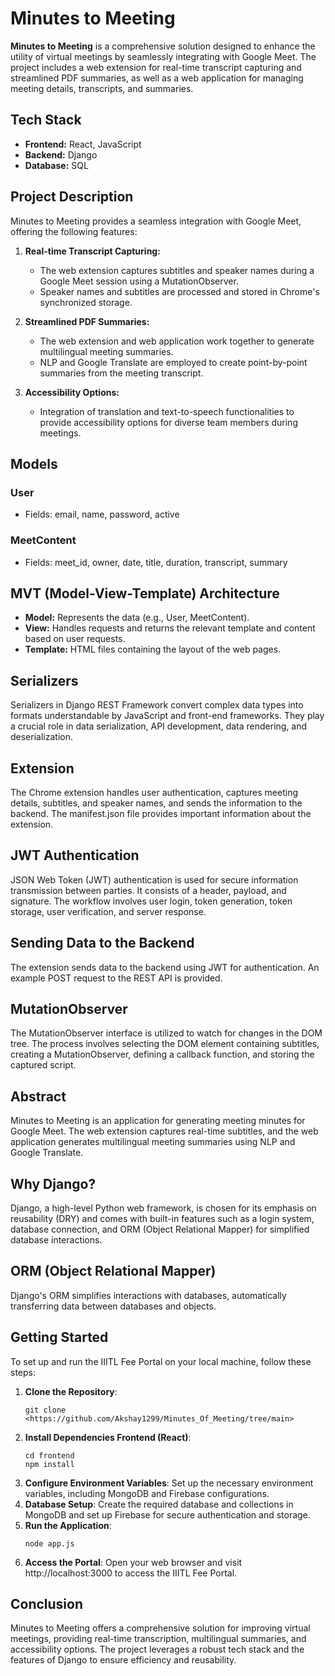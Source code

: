 # Minutes to Meeting

**Minutes to Meeting** is a comprehensive solution designed to enhance the utility of virtual meetings by seamlessly integrating with Google Meet. The project includes a web extension for real-time transcript capturing and streamlined PDF summaries, as well as a web application for managing meeting details, transcripts, and summaries.

## Tech Stack

- **Frontend:** React, JavaScript
- **Backend:** Django
- **Database:** SQL

## Project Description

Minutes to Meeting provides a seamless integration with Google Meet, offering the following features:

1. **Real-time Transcript Capturing:**
   - The web extension captures subtitles and speaker names during a Google Meet session using a MutationObserver.
   - Speaker names and subtitles are processed and stored in Chrome's synchronized storage.

2. **Streamlined PDF Summaries:**
   - The web extension and web application work together to generate multilingual meeting summaries.
   - NLP and Google Translate are employed to create point-by-point summaries from the meeting transcript.

3. **Accessibility Options:**
   - Integration of translation and text-to-speech functionalities to provide accessibility options for diverse team members during meetings.

## Models

### User
- Fields: email, name, password, active

### MeetContent
- Fields: meet_id, owner, date, title, duration, transcript, summary

## MVT (Model-View-Template) Architecture

- **Model:** Represents the data (e.g., User, MeetContent).
- **View:** Handles requests and returns the relevant template and content based on user requests.
- **Template:** HTML files containing the layout of the web pages.

## Serializers

Serializers in Django REST Framework convert complex data types into formats understandable by JavaScript and front-end frameworks. They play a crucial role in data serialization, API development, data rendering, and deserialization.

## Extension

The Chrome extension handles user authentication, captures meeting details, subtitles, and speaker names, and sends the information to the backend. The manifest.json file provides important information about the extension.

## JWT Authentication

JSON Web Token (JWT) authentication is used for secure information transmission between parties. It consists of a header, payload, and signature. The workflow involves user login, token generation, token storage, user verification, and server response.

## Sending Data to the Backend

The extension sends data to the backend using JWT for authentication. An example POST request to the REST API is provided.

## MutationObserver

The MutationObserver interface is utilized to watch for changes in the DOM tree. The process involves selecting the DOM element containing subtitles, creating a MutationObserver, defining a callback function, and storing the captured script.

## Abstract

Minutes to Meeting is an application for generating meeting minutes for Google Meet. The web extension captures real-time subtitles, and the web application generates multilingual meeting summaries using NLP and Google Translate.

## Why Django?

Django, a high-level Python web framework, is chosen for its emphasis on reusability (DRY) and comes with built-in features such as a login system, database connection, and ORM (Object Relational Mapper) for simplified database interactions.

## ORM (Object Relational Mapper)

Django's ORM simplifies interactions with databases, automatically transferring data between databases and objects.

## Getting Started

To set up and run the IIITL Fee Portal on your local machine, follow these steps:

1. **Clone the Repository**:
   ```shell
   git clone <https://github.com/Akshay1299/Minutes_Of_Meeting/tree/main>
2. **Install Dependencies Frontend (React)**:
   ```shell
   cd frontend
   npm install
3. **Configure Environment Variables**:
   Set up the necessary environment variables, including MongoDB and Firebase configurations.
4. **Database Setup**:
   Create the required database and collections in MongoDB and set up Firebase for secure authentication and storage.
5. **Run the Application**:
   ```shell
   node app.js
6. **Access the Portal**:
   Open your web browser and visit http://localhost:3000 to access the IIITL Fee Portal.

## Conclusion

Minutes to Meeting offers a comprehensive solution for improving virtual meetings, providing real-time transcription, multilingual summaries, and accessibility options. The project leverages a robust tech stack and the features of Django to ensure efficiency and reusability.
